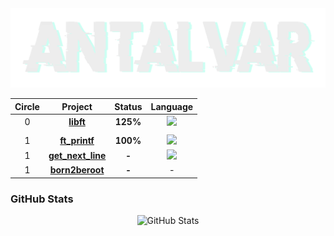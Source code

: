 <img src="/.assets/antalvartest2.png" alt="Imagen clara sobre fondo oscuro" class="dark-theme">

<div align="center">
  
  | Circle | Project | Status | Language |
  |:------:|:-------:|:------:|:------:|
  | 0 | [**libft**](./circle_0/libft) | **125%** | <img  height="25" src=https://user-images.githubusercontent.com/25181517/192106070-46255bcf-65e6-4c6b-a296-bf8d0d8fb2a7.png> |
  |||
  | 1 | [**ft_printf**](./circle_1/ft_printf) | **100%** | <img  height="25" src=https://user-images.githubusercontent.com/25181517/192106070-46255bcf-65e6-4c6b-a296-bf8d0d8fb2a7.png> |
  | 1 | [**get_next_line**](./circle_1/get_next_line) | **-** | <img  height="25" src=https://user-images.githubusercontent.com/25181517/192106070-46255bcf-65e6-4c6b-a296-bf8d0d8fb2a7.png> |
  | 1 | [**born2beroot**](./circle_1/Born2beroot) | **-** | - |
</div>

### GitHub Stats
<div align="center">
  
![GitHub Stats](https://github-readme-stats.anuraghazra1.vercel.app/api?username=anzuniu&show_icons=true&include_all_commits=true&theme=dark&count_private=true 'Datos de Antonio Álvarez')

</div>
